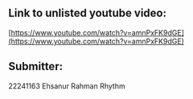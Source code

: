 ## Link to unlisted youtube video:
[https://www.youtube.com/watch?v=amnPxFK9dGE](https://www.youtube.com/watch?v=amnPxFK9dGE)

## Submitter:
22241163 Ehsanur Rahman Rhythm

